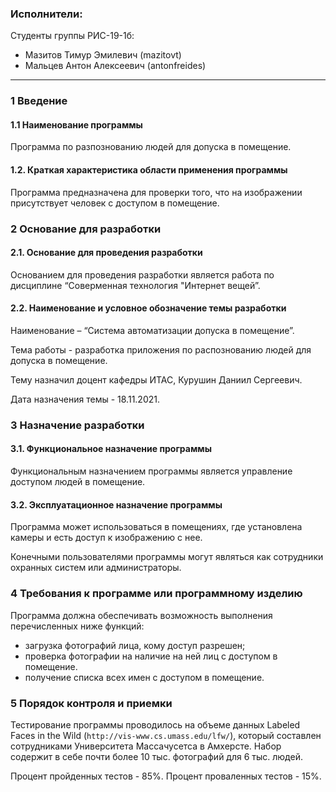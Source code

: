 ### Исполнители:
Студенты группы РИС-19-1б:
- Мазитов Тимур Эмилевич (mazitovt)
- Мальцев Антон Алексеевич (antonfreides)
---
### 1 Введение
#### 1.1 Наименование программы
Программа по разпознованию людей для допуска в помещение.
#### 1.2. Краткая характеристика области применения программы
Программа предназначена для проверки того, что на изображении присутствует человек с доступом в помещение.
### 2 Основание для разработки
#### 2.1. Основание для проведения разработки
Основанием для проведения разработки является работа по дисциплине “Соверменная технология "Интернет вещей”.
#### 2.2. Наименование и условное обозначение темы разработки
Наименование – “Система автоматизации допуска в помещение”.

Тема работы - разработка приложения по распознованию людей для допуска в помещение.

Тему назначил доцент кафедры ИТАС, Курушин Даниил Сергеевич. 

Дата назначения темы - 18.11.2021.
### 3 Назначение разработки
#### 3.1. Функциональное назначение программы
Функциональным назначением программы является управление доступом людей в помещение.
#### 3.2. Эксплуатационное назначение программы
Программа может использоваться в помещениях, где установлена камеры и есть доступ к изображению с нее.

Конечными пользователями программы могут являться как сотрудники охранных систем или администраторы.
### 4 Требования к программе или программному изделию
Программа должна обеспечивать возможность выполнения перечисленных ниже функций:
- загрузка фотографий лица, кому доступ разрешен;
- проверка фотографии на наличие на ней лиц с доступом в помещение.
- получение списка всех имен с доступом в помещение.
### 5 Порядок контроля и приемки
Тестирование программы проводилось на объеме данных Labeled Faces in the Wild 
(`http://vis-www.cs.umass.edu/lfw/`), который составлен сотрудниками Университета Массачусетса в Амхерсте. 
Набор содержит в себе почти более 10 тыс. фотографий для 6 тыс. людей.

Процент пройденных тестов - 85%.
Процент проваленных тестов - 15%.

